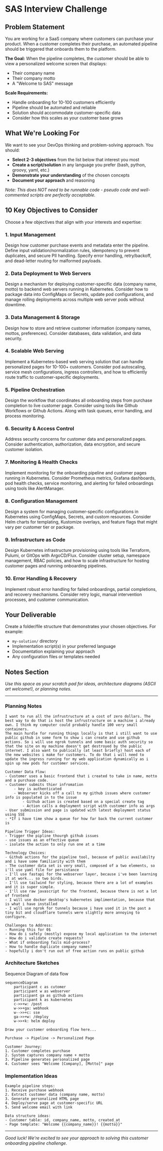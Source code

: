# SAS Interview Challenge

## Problem Statement

You are working for a SaaS company where customers can purchase your product.
When a customer completes their purchase, an automated pipeline should be triggered
that onboards them to the platform.

**The Goal:**
When the pipeline completes, the customer should be able to view a personalized
welcome screen that displays:

- Their company name
- Their company motto
- A "Welcome to SAS" message

**Scale Requirements:**

- Handle onboarding for 10-100 customers efficiently  
- Pipeline should be automated and reliable
- Solution should accommodate customer-specific data
- Consider how this scales as your customer base grows

## What We're Looking For

We want to see your DevOps thinking and problem-solving approach. You should:

- **Select 2-3 objectives** from the list below that interest you most
- **Create a script/solution** in any language you prefer (bash, python, groovy,
  yaml, etc.)
- **Demonstrate your understanding** of the chosen concepts
- **Document your approach** and reasoning

*Note: This does NOT need to be runnable code - pseudo code and well-commented
scripts are perfectly acceptable.*

## 10 Key Objectives to Consider

Choose a few objectives that align with your interests and expertise:

### 1. **Input Management**

Design how customer purchase events and metadata enter the pipeline. Define input
validation/normalization rules, idempotency to prevent duplicates, and secure
PII handling. Specify error handling, retry/backoff, and dead-letter routing for
malformed payloads.

### 2. **Data Deployment to Web Servers**

Design a mechanism for deploying customer-specific data (company name, motto) to
backend web servers running in Kubernetes. Consider how to package data into ConfigMaps
or Secrets, update pod configurations, and manage rolling deployments across multiple
web server pods without downtime.

### 3. **Data Management & Storage**

Design how to store and retrieve customer information (company names, mottos,
preferences). Consider databases, data validation, and data security.

### 4. **Scalable Web Serving**

Implement a Kubernetes-based web serving solution that can handle personalized pages
for 10-100+ customers. Consider pod autoscaling, service mesh configurations, ingress
controllers, and how to efficiently route traffic to customer-specific deployments.

### 5. **Pipeline Orchestration**

Design the workflow that coordinates all onboarding steps from purchase completion
to live customer page. Consider using tools like Github Workflows or Github Actions.
Along with task queues, error handling, and process monitoring.

### 6. **Security & Access Control**

Address security concerns for customer data and personalized pages. Consider
authentication, authorization, data encryption, and secure customer isolation.

### 7. **Monitoring & Health Checks**

Implement monitoring for the onboarding pipeline and customer pages running in
Kubernetes. Consider Prometheus metrics, Grafana dashboards, pod health checks,
service monitoring, and alerting for failed onboardings using tools like AlertManager.

### 8. **Configuration Management**

Design a system for managing customer-specific configurations in Kubernetes using
ConfigMaps, Secrets, and custom resources. Consider Helm charts for templating,
Kustomize overlays, and feature flags that might vary per customer tier or package.

### 9. **Infrastructure as Code**

Design Kubernetes infrastructure provisioning using tools like Terraform, Pulumi,
or GitOps with ArgoCD/Flux. Consider cluster setup, namespace management, RBAC
policies, and how to scale infrastructure for hosting customer pages and running
onboarding pipelines.

### 10. **Error Handling & Recovery**

Implement robust error handling for failed onboardings, partial completions, and
recovery mechanisms. Consider retry logic, manual intervention processes, and
customer communication.

## Your Deliverable

Create a folder/file structure that demonstrates your chosen objectives. For example:

- `my-solution/` directory
- Implementation script(s) in your preferred language
- Documentation explaining your approach
- Any configuration files or templates needed

## Notes Section

*Use this space as your scratch pad for ideas, architecture diagrams (ASCII art
welcome!), or planning notes.*

---

### Planning Notes

```text
I want to run all the infrustructure at a cost of zero dollars. The best way to do that is host the infrustructure on a machine i already own. I think my computer could probably handle 100 very small containers.
The main hurdle for running things locally is that i still want to use public github in some form to show i can create and use github actions. So i will use ngrok tunnels and some basic auth security so that the site on my machine doesn't get destroyed by the public internet. I also want to publically (at least briefly) host each of the new websites i make for customers. To do that i will need to update the ingress running for my web application dynamically as i spin up new pods for customer services.

Customer Data Flow:
- Customer uses a basic frontend that i created to take in name, motto and a purchase code.
- Customer submits thier infromation
    - key is authenticated
    - Webserver kicks off a call to my github issues where customer info is populated in to the issue
        - Github action is created based on a special create tag
        - Action calls a deployment script with customer info as args
- User submission and page is updated with latest deployment status using SSE
- *If i have time show a queue for how far back the current customer is

Pipeline Trigger Ideas:
- Trigger the pipline thourgh github issues
- use issues as an effective queue 
- isolate the action to only run one at a time

Technology Choices:
- Github actions for the pipeline tool, because of public availabilty and i have some familiarity with them
- The customer data set is very small, composed of a two elements, so i'll use yaml file for persistance
- I'll use fastapi for the webserver layer, because i've been learning it at work... so two birds.
- I'll use tailwind for styling, because there are a lot of examples and it is super simple.
- I'll use raw javascript for the frontend, because there is not a lot of frontend
- I will use docker desktop's kubernetes implimentation, because that is what i have installed
- I will use ngrok for tunnels because i have used it in the past a tiny bit and cloudflare tunnels were slightly more annoying to configure.

Challenges to Address:
- Running this for 0$
- How do i safely (mostly) expose my local application to the internet
- How do i validate create requests?
- What if onboarding fails mid-process?
- How to handle duplicate company names?
- hopefully i don't run out of free action runs on public github

```

### Architecture Sketches

Sequence Diagram of data flow

```mermaid
sequenceDiagram
    participant c as cutomer
    participant w as webserver
    participant ga as github actions
    participant k as kubernetes
    c->>+w: /post
    w->>+ga: webhook
    w-->>+c: sse
    ga->>+w: /deploy
    w->>+k: helm deploy
```

```text
Draw your customer onboarding flow here...

Purchase -> Pipeline -> Personalized Page

Customer Journey:
1. Customer completes purchase
2. System captures company name + motto  
3. Pipeline generates personalized page
4. Customer sees "Welcome [Company], [Motto]" page

```

### Implementation Ideas

```text
Example pipeline steps:
1. Receive purchase webhook
2. Extract customer data (company name, motto)
3. Generate personalized HTML page
4. Deploy/serve page at customer-specific URL
5. Send welcome email with link

Data structure ideas:
- Customer table: id, company_name, motto, created_at
- Page template: "Welcome {{company_name}}! {{motto}}"

```

---

*Good luck! We're excited to see your approach to solving this customer onboarding
pipeline challenge.*
